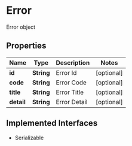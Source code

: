 

# Error

Error object

## Properties

Name | Type | Description | Notes
------------ | ------------- | ------------- | -------------
**id** | **String** | Error Id |  [optional]
**code** | **String** | Error Code |  [optional]
**title** | **String** | Error Title |  [optional]
**detail** | **String** | Error Detail |  [optional]


## Implemented Interfaces

* Serializable


